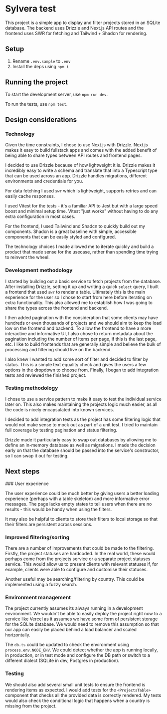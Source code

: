 # Sylvera test

This project is a simple app to display and filter projects stored in an SQLite database. The backend uses Drizzle and Next.js API routes and the frontend uses SWR for fetching and Tailwind + Shadcn for rendering.

## Setup

1. Rename `.env.sample` to `.env`
2. Install the deps using `npm i`

## Running the project

To start the development server, use `npm run dev`.

To run the tests, use `npm test`.

## Design considerations

### Technology

Given the time constraints, I chose to use Next.js with Drizzle. Next.js makes it easy to build fullstack apps and comes with the added benefit of being able to share types between API routes and frontend pages.

I decided to use Drizzle because of how lightweight it is. Drizzle makes it incredibly easy to write a schema and translate that into a Typescript type that can be used across an app. Drizzle handles migrations, different environments and credentials for you.

For data fetching I used `swr` which is lightweight, supports retries and can easily cache responses.

I used Vitest for the tests - it's a familiar API to Jest but with a large speed boost and minimal setup time. Vitest "just works" without having to do any extra configuration in most cases.

For the frontend, I used Tailwind and Shadcn to quickly build out my components. Shadcn is a great baseline with simple, accessible components that can be easily styled and configured.

The technology choices I made allowed me to iterate quickly and build a product that made sense for the usecase, rather than spending time trying to reinvent the wheel.

### Development methodology

I started by building out a basic service to fetch projects from the database. After installing Drizzle, setting it up and writing a quick `select` query, I built a frontend that used `swr` to render a table. Ultimately this is the main experience for the user so I chose to start from here before iterating on extra functionality. This also allowed me to establish how I was going to share the types across the frontend and backend.

I then added pagination with the consideration that some clients may have hundreds or even thousands of projects and we should aim to keep the load low on the frontend and backend. To allow the frontend to have a more interactive and informative UI, I also chose to return metadata about the pagination including the number of items per page, if this is the last page, etc. I like to build frontends that are generally simple and believe the bulk of processing and filtering should live on the backend.

I also knew I wanted to add some sort of filter and decided to filter by status. This is a simple text equality check and gives the users a few options in the dropdown to choose from. Finally, I began to add integration tests and reviewed the finished project.

### Testing methodology

I chose to use a service pattern to make it easy to test the individual service later on. This also makes maintaining the projects logic much easier, as all the code is nicely encapsulated into known services.

I decided to add integration tests as the project has some filtering logic that would not make sense to mock out as part of a unit test. I tried to maintain full coverage by testing pagination and status filtering.

Drizzle made it particularly easy to swap out databases by allowing me to define an in-memory database as well as migrations. I made the decision early on that the database should be passed into the service's constructor, so I can swap it out for testing.

## Next steps

### User experience

The user experience could be much better by giving users a better loading experience (perhaps with a table skeleton) and more informative error messages. The page lacks empty states to tell users when there are no results - this would be handy when using the filters.

It may also be helpful to clients to store their filters to local storage so that their filters are persistent across sessions.

### Improved filtering/sorting

There are a number of improvements that could be made to the filtering. Firstly, the project statuses are hardcoded. In the real world, these would perhaps come from the projects service or a separate project statuses service. This would allow us to present clients with relevant statuses if, for example, clients were able to configure and customise their statuses.

Another useful may be searching/filtering by country. This could be implemented using a fuzzy search.

### Environment management

The project currently assumes its always running in a development environment. We wouldn't be able to easily deploy the project right now to a service like Vercel as it assumes we have some form of persistent storage for the SQLite database. We would need to remove this assumption so that our app can easily be placed behind a load balancer and scaled horizontally.

The `db.ts` could be updated to check the environment using `process.env.NODE_ENV`. We could detect whether the app is running locally, in production, or in test mode and configure the DB path or switch to a different dialect (SQLite in dev, Postgres in production).

### Testing

We should also add several small unit tests to ensure the frontend is rendering items as expected. I would add tests for the `<ProjectsTable>` component that checks all the provided data is correctly rendered. My tests would also check the conditional logic that happens when a country is missing from the project.
